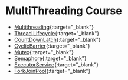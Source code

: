 # MultiThreading Course



- [Multithreading](https://praveenorugantitech.blogspot.com/2019/08/multithreading.html){:target="_blank"}
- [Thread Lifecycle](https://praveenorugantitech.blogspot.com/2017/06/thread-lifecycle.html){:target="_blank"}
- [CountDownLatch](https://praveenorugantitech.blogspot.com/2019/08/countdownlatch.html){:target="_blank"}
- [CyclicBarrier](https://praveenorugantitech.blogspot.com/2018/01/cyclicbarrier.html){:target="_blank"}
- [Mutex](https://praveenorugantitech.blogspot.com/2018/01/mutex.html){:target="_blank"}
- [Semaphore](https://praveenorugantitech.blogspot.com/2018/01/semaphore.html){:target="_blank"}
- [ExecutorService](https://praveenorugantitech.blogspot.com/2018/02/executorservice.html){:target="_blank"}
- [ForkJoinPool](https://praveenorugantitech.blogspot.com/2018/03/fork-join-pool-concept.html){:target="_blank"}




